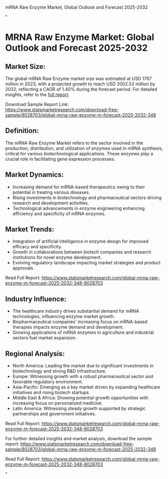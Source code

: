 mRNA Raw Enzyme Market, Global Outlook and Forecast 2025-2032

"<h1>MRNA Raw Enzyme Market: Global Outlook and Forecast 2025-2032</h1>

<h2>Market Size:</h2>
<p>The global mRNA Raw Enzyme market size was estimated at USD 1767 million in 2023, with a projected growth to reach USD 2002.53 million by 2032, reflecting a CAGR of 1.40% during the forecast period. For detailed insights, refer to the <a href='https://www.statsmarketresearch.com/global-mrna-raw-enzyme-m-forecast-2025-2032-348-8028703'>full report</a>.</p>
<p>Download Sample Report Link: <a href='https://www.statsmarketresearch.com/download-free-sample/8028703/global-mrna-raw-enzyme-m-forecast-2025-2032-348'>https://www.statsmarketresearch.com/download-free-sample/8028703/global-mrna-raw-enzyme-m-forecast-2025-2032-348</a></p>

<h2>Definition:</h2>
<p>The mRNA Raw Enzyme Market refers to the sector involved in the production, distribution, and utilization of enzymes used in mRNA synthesis, critical for various biotechnological applications. These enzymes play a crucial role in facilitating gene expression processes.</p>

<h2>Market Dynamics:</h2>
<ul>
    <li>Increasing demand for mRNA-based therapeutics owing to their potential in treating various diseases.</li>
    <li>Rising investments in biotechnology and pharmaceutical sectors driving research and development activities.</li>
    <li>Technological advancements in enzyme engineering enhancing efficiency and specificity of mRNA enzymes.</li>
</ul>

<h2>Market Trends:</h2>
<ul>
    <li>Integration of artificial intelligence in enzyme design for improved efficacy and specificity.</li>
    <li>Growth in collaborations between biotech companies and research institutions for novel enzyme development.</li>
    <li>Evolving regulatory landscape impacting market strategies and product approvals.</li>
</ul>
<p>Read Full Report: <a href='https://www.statsmarketresearch.com/global-mrna-raw-enzyme-m-forecast-2025-2032-348-8028703'>https://www.statsmarketresearch.com/global-mrna-raw-enzyme-m-forecast-2025-2032-348-8028703</a></p>

<h2>Industry Influence:</h2>
<ul>
    <li>The healthcare industry drives substantial demand for mRNA technologies, influencing enzyme market growth.</li>
    <li>Biopharmaceutical companies' increasing focus on mRNA-based therapies impacts enzyme demand and development.</li>
    <li>Growing applications of mRNA enzymes in agriculture and industrial sectors fuel market expansion.</li>
</ul>

<h2>Regional Analysis:</h2>
<ul>
    <li>North America: Leading the market due to significant investments in biotechnology and strong R&D infrastructure.</li>
    <li>Europe: Witnessing growth with a robust pharmaceutical sector and favorable regulatory environment.</li>
    <li>Asia-Pacific: Emerging as a key market driven by expanding healthcare initiatives and rising biotech startups.</li>
    <li>Middle East & Africa: Showing potential growth opportunities with increasing focus on personalized medicine.</li>
    <li>Latin America: Witnessing steady growth supported by strategic partnerships and government initiatives.</li>
</ul>
<p>Read Full Report: <a href='https://www.statsmarketresearch.com/global-mrna-raw-enzyme-m-forecast-2025-2032-348-8028703'>https://www.statsmarketresearch.com/global-mrna-raw-enzyme-m-forecast-2025-2032-348-8028703</a></p>

<p>For further detailed insights and market analysis, download the sample report: <a href='https://www.statsmarketresearch.com/download-free-sample/8028703/global-mrna-raw-enzyme-m-forecast-2025-2032-348'>https://www.statsmarketresearch.com/download-free-sample/8028703/global-mrna-raw-enzyme-m-forecast-2025-2032-348</a></p>

<p>Read Full Report: <a href='https://www.statsmarketresearch.com/global-mrna-raw-enzyme-m-forecast-2025-2032-348-8028703'>https://www.statsmarketresearch.com/global-mrna-raw-enzyme-m-forecast-2025-2032-348-8028703</a></p>"
